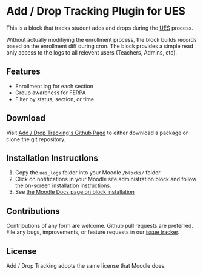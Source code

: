 # Add / Drop Tracking Plugin for UES

This is a block that tracks student adds and drops during the [UES] process.

Without actually modifiying the enrollment process, the block builds records
based on the enrollment diff during cron. The block provides a simple read only
access to the logs to all relevent users (Teachers, Admins, etc).

[UES]: https://github.com/lsuits/ues

## Features

- Enrollment log for each section
- Group awareness for FERPA
- Filter by status, section, or time

## Download

Visit [Add / Drop Tracking's Github Page][ues_logs] to either download a
package or clone the git repository.

[ues_logs]: https://github.com/lsuits/ues_logs

## Installation Instructions

1. Copy the `ues_logs` folder into your Moodle `/blocks/` folder.
2. Click on notifications in your Moodle site administration block and follow
   the on-screen installation instructions.
3. See [the Moodle Docs page on block installation][moodle_docs]

[moodle_docs]: http://docs.moodle.org/20/en/Installing_contributed_modules_or_plugins#Block_installation

## Contributions

Contributions of any form are welcome. Github pull requests are preferred. File
any bugs, improvements, or feature requests in our [issue tracker][issues].

[issues]: https://github.com/lsuits/ues_logs/issues

## License

Add / Drop Tracking adopts the same license that Moodle does.
